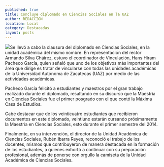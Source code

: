 ```yaml
---
published: true
title: Concluye diplomado en Ciencias Sociales en la UAZ
author: REDACCION
location: Local
category: Destacadas
layout: posts
---
```


![](http://i.imgur.com/LvfuLeYm.jpg)Se llevó a cabo la clausura del diplomado en Ciencias Sociales, en la unidad académica del mismo nombre. En representación del rector Armando Silva Cháirez, estuvo el coordinador de Vinculación, Hans Hiram Pacheco García, quien señaló que uno de los objetivos más importantes del área que dirige es tratar de vincularse con todas las unidades académicas de la Universidad Autónoma de Zacatecas (UAZ) por medio de las actividades académicas. 

Pacheco García felicitó a estudiantes y maestros por el gran trabajo realizado durante el diplomado, resaltando en su discurso que la Maestría en Ciencias Sociales fue el primer posgrado con el que contó la Máxima Casa de Estudios. 

Cabe destacar que de los veinticuatro estudiantes que recibieron documentos en este diplomado, veintiuno estarán cursando próximamente la Maestría en Ciencias Sociales, esto durante el primer semestre del 2014.

Finalmente, en su intervención, el director de la Unidad Académica de Ciencias Sociales, Rubén Ibarra Reyes, reconoció el trabajo de los docentes, mismos que contribuyeron de manera destacada en la formación de los estudiantes, a quienes exhortó a continuar con su preparación profesional, además de ponerse con orgullo la camiseta de la Unidad Académica de Ciencias Sociales.
